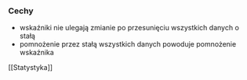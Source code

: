 ### Cechy
- wskaźniki nie ulegają zmianie po przesunięciu wszystkich danych o stałą
- pomnożenie przez stałą wszystkich danych powoduje pomnożenie wskaźnika

[[Statystyka]]